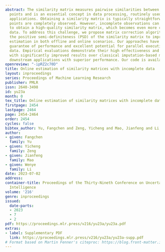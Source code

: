 ```yaml
---
abstract: The similarity matrix measures pairwise similarities between a set of data
  points and is an essential concept in data processing, routinely used in practical
  applications. Obtaining a similarity matrix is typically straightforward when data
  points are completely observed. However, incomplete observations can make it challenging
  to obtain a high-quality similarity matrix, which becomes even more complex in online
  data. To address this challenge, we propose matrix correction algorithms that leverage
  the positive semi-definiteness (PSD) of the similarity matrix to improve similarity
  estimation in both offline and online scenarios. Our approaches have a solid theoretical
  guarantee of performance and excellent potential for parallel execution on large-scale
  data. Empirical evaluations demonstrate their high effectiveness and efficiency
  with significantly improved results over classical imputation-based methods, benefiting
  downstream applications with superior performance. Our code is available at \url{https://github.com/CUHKSZ-Yu/OnMC}.
openreview: "-ipRZ2c70D"
title: Online estimation of similarity matrices with incomplete data
layout: inproceedings
series: Proceedings of Machine Learning Research
publisher: PMLR
issn: 2640-3498
id: yu23a
month: 0
tex_title: Online estimation of similarity matrices with incomplete data
firstpage: 2454
lastpage: 2464
page: 2454-2464
order: 2454
cycles: false
bibtex_author: Yu, Fangchen and Zeng, Yicheng and Mao, Jianfeng and Li, Wenye
author:
- given: Fangchen
  family: Yu
- given: Yicheng
  family: Zeng
- given: Jianfeng
  family: Mao
- given: Wenye
  family: Li
date: 2023-07-02
address:
container-title: Proceedings of the Thirty-Nineth Conference on Uncertainty in Artificial
  Intelligence
volume: '216'
genre: inproceedings
issued:
  date-parts:
  - 2023
  - 7
  - 2
pdf: https://proceedings.mlr.press/v216/yu23a/yu23a.pdf
extras:
- label: Supplementary PDF
  link: https://proceedings.mlr.press/v216/yu23a/yu23a-supp.pdf
# Format based on Martin Fenner's citeproc: https://blog.front-matter.io/posts/citeproc-yaml-for-bibliographies/
---
```

